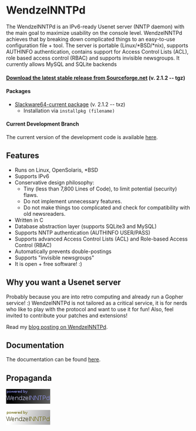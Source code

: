 # WendzelNNTPd

The WendzelNNTPd is an IPv6-ready Usenet server (NNTP daemon) with the main goal to maximize usability on the console level. WendzelNNTPd achieves that by breaking down complicated things to an easy-to-use configuration file + tool. The server is portable (Linux/*BSD/*nix), supports AUTHINFO authentication, contains support for Access Control Lists (ACL), role based access control (RBAC) and supports invisible newsgroups. It currently allows MySQL and SQLite backends

#### [Download the latest stable release from Sourceforge.net](https://sourceforge.net/projects/wendzelnntpd/files/v2.1.2/) (v. 2.1.2 -- tgz)

#### Packages

- [Slackware64-current package](https://sourceforge.net/projects/wendzelnntpd/files/v2.1.2/slackware64-current-package/) (v. 2.1.2 -- txz)
     - Installation via `installpkg (filename)`

#### Current Development Branch

The current version of the development code is available [here](https://github.com/cdpxe/WendzelNNTPd).


## Features

* Runs on Linux, OpenSolaris, *BSD
* Supports IPv6
* Conservative design philosophy:
   * Tiny (less than 7,800 Lines of Code), to limit potential (security) flaws.
   * Do not implement unnecessary features.
   * Do not make things too complicated and check for compatibility with old newsreaders.
* Written in C
* Database abstraction layer (supports SQLite3 and MySQL)
* Supports NNTP authentication (AUTHINFO USER/PASS)
* Supports advanced Access Control Lists (ACL) and Role-based Access Control (RBAC)
* Automatically prevents double-postings
* Supports "invisible newsgroups"
* It is open + free software! :)

## Why you want a Usenet server

Probably because you are into retro computing and already run a Gopher service! :) WendzelNNTPd is not tailored as a critical service, it is for nerds who like to play with the protocol and want to use it for fun! Also, feel invited to contribute your patches and extensions!

Read my [blog posting on WendzelNNTPd](http://www.wendzel.de/misc/2021/01/04/new-release-usenet-server.html).

## Documentation

The documentation can be found [here](https://github.com/cdpxe/WendzelNNTPd/blob/master/docs/docs.pdf).

## Propaganda

![Powered by WendzelNNTPd](images/wendzelnntpd_powered.png "powered by WendzelNNTPd usenet server")

![Powered by WendzelNNTPd](images/wendzelnntpd_powered2.png "powered by WendzelNNTPd usenet server")
